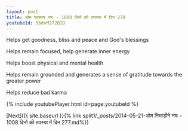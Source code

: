 ```yaml
---
layout: post
title: ओम यवसाय नमः - 1008 दिनों की तपस्या में दिन 278
youtubeId: 56dvMJ72QIQ
---
```

 
 
Helps get goodness, bliss and peace and God's blessings
 
Helps remain focused, help generate inner energy 
 
Helps boost physical and mental health 
 
Helps remain grounded and generates a sense of gratitude towards the greater power 
 
Helps reduce bad karma
 
 
 
 


{% include youtubePlayer.html id=page.youtubeId %}
 
[Next]({{ site.baseurl }}{% link  split1/_posts/2014-05-21-ओम निभाडीने नमः - 1008 दिनों की तपस्या में दिन 277.md%})
 
